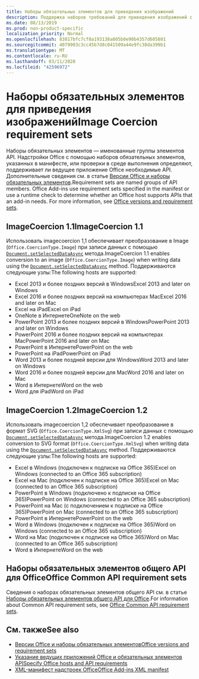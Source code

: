 ```yaml
---
title: Наборы обязательных элементов для приведения изображений
description: Поддержка наборов требований для приведения изображений с надстройками Office в Excel, PowerPoint и Word.
ms.date: 08/13/2019
ms.prod: non-product-specific
localization_priority: Normal
ms.openlocfilehash: 83817bfc7cf8a193138a805b0e90b4357d605801
ms.sourcegitcommit: 4079903c3cc45b7d8c041509a44e9fc38da399b1
ms.translationtype: MT
ms.contentlocale: ru-RU
ms.lasthandoff: 03/11/2020
ms.locfileid: "42596972"
---
```

# <a name="image-coercion-requirement-sets"></a><span data-ttu-id="35b10-103">Наборы обязательных элементов для приведения изображений</span><span class="sxs-lookup"><span data-stu-id="35b10-103">Image Coercion requirement sets</span></span>

<span data-ttu-id="35b10-p101">Наборы обязательных элементов — именованные группы элементов API. Надстройки Office с помощью наборов обязательных элементов, указанных в манифесте, или проверки в среде выполнения определяют, поддерживает ли ведущее приложение Office необходимые API. Дополнительные сведения см. в статье [Версии Office и наборы обязательных элементов](../../develop/office-versions-and-requirement-sets.md).</span><span class="sxs-lookup"><span data-stu-id="35b10-p101">Requirement sets are named groups of API members. Office Add-ins use requirement sets specified in the manifest or use a runtime check to determine whether an Office host supports APIs that an add-in needs. For more information, see [Office versions and requirement sets](../../develop/office-versions-and-requirement-sets.md).</span></span>

## <a name="imagecoercion-11"></a><span data-ttu-id="35b10-107">ImageCoercion 1.1</span><span class="sxs-lookup"><span data-stu-id="35b10-107">ImageCoercion 1.1</span></span>

<span data-ttu-id="35b10-108">Использовать imagecoercion 1,1 обеспечивает преобразование в Image (`Office.CoercionType.Image`) при записи данных с помощью [`Document.setSelectedDataAsync`](/javascript/api/office/office.document#setselecteddataasync-data--options--callback-) метода.</span><span class="sxs-lookup"><span data-stu-id="35b10-108">ImageCoercion 1.1 enables conversion to an image (`Office.CoercionType.Image`) when writing data using the [`Document.setSelectedDataAsync`](/javascript/api/office/office.document#setselecteddataasync-data--options--callback-) method.</span></span> <span data-ttu-id="35b10-109">Поддерживаются следующие узлы:</span><span class="sxs-lookup"><span data-stu-id="35b10-109">The following hosts are supported:</span></span>

- <span data-ttu-id="35b10-110">Excel 2013 и более поздних версий в Windows</span><span class="sxs-lookup"><span data-stu-id="35b10-110">Excel 2013 and later on Windows</span></span>
- <span data-ttu-id="35b10-111">Excel 2016 и более поздних версий на компьютерах Mac</span><span class="sxs-lookup"><span data-stu-id="35b10-111">Excel 2016 and later on Mac</span></span>
- <span data-ttu-id="35b10-112">Excel на iPad</span><span class="sxs-lookup"><span data-stu-id="35b10-112">Excel on iPad</span></span>
- <span data-ttu-id="35b10-113">OneNote в Интернете</span><span class="sxs-lookup"><span data-stu-id="35b10-113">OneNote on the web</span></span>
- <span data-ttu-id="35b10-114">PowerPoint 2013 и более поздних версий в Windows</span><span class="sxs-lookup"><span data-stu-id="35b10-114">PowerPoint 2013 and later on Windows</span></span>
- <span data-ttu-id="35b10-115">PowerPoint 2016 и более поздних версий на компьютерах Mac</span><span class="sxs-lookup"><span data-stu-id="35b10-115">PowerPoint 2016 and later on Mac</span></span>
- <span data-ttu-id="35b10-116">PowerPoint в Интернете</span><span class="sxs-lookup"><span data-stu-id="35b10-116">PowerPoint on the web</span></span>
- <span data-ttu-id="35b10-117">PowerPoint на iPad</span><span class="sxs-lookup"><span data-stu-id="35b10-117">PowerPoint on iPad</span></span>
- <span data-ttu-id="35b10-118">Word 2013 и более поздней версии для Windows</span><span class="sxs-lookup"><span data-stu-id="35b10-118">Word 2013 and later on Windows</span></span>
- <span data-ttu-id="35b10-119">Word 2016 и более поздней версии для Mac</span><span class="sxs-lookup"><span data-stu-id="35b10-119">Word 2016 and later on Mac</span></span>
- <span data-ttu-id="35b10-120">Word в Интернете</span><span class="sxs-lookup"><span data-stu-id="35b10-120">Word on the web</span></span>
- <span data-ttu-id="35b10-121">Word для iPad</span><span class="sxs-lookup"><span data-stu-id="35b10-121">Word on iPad</span></span>

## <a name="imagecoercion-12"></a><span data-ttu-id="35b10-122">ImageCoercion 1.2</span><span class="sxs-lookup"><span data-stu-id="35b10-122">ImageCoercion 1.2</span></span>

<span data-ttu-id="35b10-123">Использовать imagecoercion 1,2 обеспечивает преобразование в формат SVG (`Office.CoercionType.XmlSvg`) при записи данных с помощью [`Document.setSelectedDataAsync`](/javascript/api/office/office.document#setselecteddataasync-data--options--callback-) метода.</span><span class="sxs-lookup"><span data-stu-id="35b10-123">ImageCoercion 1.2 enables conversion to SVG format (`Office.CoercionType.XmlSvg`) when writing data using the [`Document.setSelectedDataAsync`](/javascript/api/office/office.document#setselecteddataasync-data--options--callback-) method.</span></span> <span data-ttu-id="35b10-124">Поддерживаются следующие узлы:</span><span class="sxs-lookup"><span data-stu-id="35b10-124">The following hosts are supported:</span></span>

- <span data-ttu-id="35b10-125">Excel в Windows (подключен к подписке на Office 365)</span><span class="sxs-lookup"><span data-stu-id="35b10-125">Excel on Windows (connected to an Office 365 subscription)</span></span>
- <span data-ttu-id="35b10-126">Excel на Mac (подключен к подписке на Office 365)</span><span class="sxs-lookup"><span data-stu-id="35b10-126">Excel on Mac (connected to an Office 365 subscription)</span></span>
- <span data-ttu-id="35b10-127">PowerPoint в Windows (подключено к подписке на Office 365)</span><span class="sxs-lookup"><span data-stu-id="35b10-127">PowerPoint on Windows (connected to an Office 365 subscription)</span></span>
- <span data-ttu-id="35b10-128">PowerPoint на Mac (с подключением к подписке на Office 365)</span><span class="sxs-lookup"><span data-stu-id="35b10-128">PowerPoint on Mac (connected to an Office 365 subscription)</span></span>
- <span data-ttu-id="35b10-129">PowerPoint в Интернете</span><span class="sxs-lookup"><span data-stu-id="35b10-129">PowerPoint on the web</span></span>
- <span data-ttu-id="35b10-130">Word в Windows (подключен к подписке на Office 365)</span><span class="sxs-lookup"><span data-stu-id="35b10-130">Word on Windows (connected to an Office 365 subscription)</span></span>
- <span data-ttu-id="35b10-131">Word на Mac (подключен к подписке на Office 365)</span><span class="sxs-lookup"><span data-stu-id="35b10-131">Word on Mac (connected to an Office 365 subscription)</span></span>
- <span data-ttu-id="35b10-132">Word в Интернете</span><span class="sxs-lookup"><span data-stu-id="35b10-132">Word on the web</span></span>

## <a name="office-common-api-requirement-sets"></a><span data-ttu-id="35b10-133">Наборы обязательных элементов общего API для Office</span><span class="sxs-lookup"><span data-stu-id="35b10-133">Office Common API requirement sets</span></span>

<span data-ttu-id="35b10-134">Сведения о наборах обязательных элементов общего API см. в статье [Наборы обязательных элементов общего API для Office](office-add-in-requirement-sets.md).</span><span class="sxs-lookup"><span data-stu-id="35b10-134">For information about Common API requirement sets, see [Office Common API requirement sets](office-add-in-requirement-sets.md).</span></span>

## <a name="see-also"></a><span data-ttu-id="35b10-135">См. также</span><span class="sxs-lookup"><span data-stu-id="35b10-135">See also</span></span>

- [<span data-ttu-id="35b10-136">Версии Office и наборы обязательных элементов</span><span class="sxs-lookup"><span data-stu-id="35b10-136">Office versions and requirement sets</span></span>](../../develop/office-versions-and-requirement-sets.md)
- [<span data-ttu-id="35b10-137">Указание ведущих приложений Office и обязательных элементов API</span><span class="sxs-lookup"><span data-stu-id="35b10-137">Specify Office hosts and API requirements</span></span>](../../develop/specify-office-hosts-and-api-requirements.md)
- [<span data-ttu-id="35b10-138">XML-манифест надстроек Office</span><span class="sxs-lookup"><span data-stu-id="35b10-138">Office Add-ins XML manifest</span></span>](../../develop/add-in-manifests.md)
